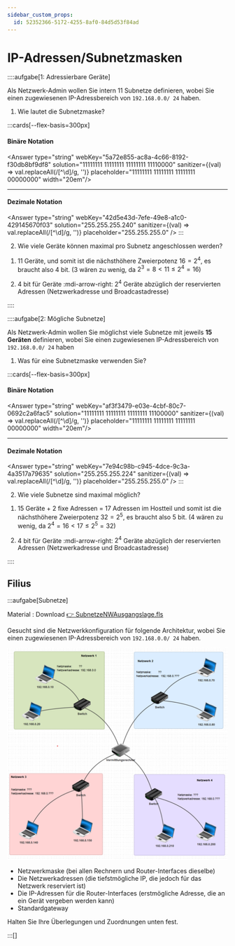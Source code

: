 ```yaml
---
sidebar_custom_props:
  id: 52352366-5172-4255-8af0-84d5d53f84ad
---
```

# IP-Adressen/Subnetzmasken

::::aufgabe[1: Adressierbare Geräte]
<Answer type="state" webKey="6b555899-4208-4bd5-ab2f-6351a4267e99" />

Als Netzwerk-Admin wollen Sie intern 11 Subnetze definieren, wobei Sie einen zugewiesenen IP-Adressbereich von `192.168.0.0/ 24` haben.

1. Wie lautet die Subnetzmaske?

:::cards[--flex-basis=300px]
#### Binäre Notation
<Answer type="string" webKey="5a72e855-ac8a-4c66-8192-f30db8bf9df8" solution="11111111 11111111 11111111 11110000" sanitizer={(val) => val.replaceAll(/[^\d]/g, '')} placeholder="11111111 11111111 11111111 00000000" width="20em"/>
***
#### Dezimale Notation
<Answer type="string" webKey="42d5e43d-7efe-49e8-a1c0-429145670f03" solution="255.255.255.240" sanitizer={(val) => val.replaceAll(/[^\d]/g, '')} placeholder="255.255.255.0" />
:::

2. Wie viele Geräte können maximal pro Subnetz angeschlossen werden?

<Answer type="text" webKey="0116a5d7-5a2b-416b-a36c-520d8ab06962" />

<Solution webKey="fcb4469c-7e4c-45d9-a8ad-37b345a178dc">

1. 11 Geräte, und somit ist die nächsthöhere Zweierpotenz $16=2^4$, es braucht also 4 bit. (3 wären zu wenig, da $2^3=8<11\leq 2^4=16$)

2. 4 bit für Geräte :mdi-arrow-right: $2^4$ Geräte abzüglich der reservierten Adressen (Netzwerkadresse und Broadcastadresse)

</Solution>

::::

::::aufgabe[2: Mögliche Subnetze]
<Answer type="state" webKey="be2aecbf-1c0a-4617-a4df-a75f9b83647e" />

Als Netzwerk-Admin wollen Sie möglichst viele Subnetze mit jeweils **15 Geräten** 
definieren, wobei Sie einen zugewiesenen IP-Adressbereich von `192.168.0.0/ 24` haben

1. Was für eine Subnetzmaske verwenden Sie?

<Answer type="text" webKey="1062ff47-9436-437e-9af3-019041677c34" />

:::cards[--flex-basis=300px]
#### Binäre Notation

<Answer type="string" webKey="af3f3479-e03e-4cbf-80c7-0692c2a6fac5" solution="11111111 11111111 11111111 11100000" sanitizer={(val) => val.replaceAll(/[^\d]/g, '')} placeholder="11111111 11111111 11111111 00000000" width="20em"/>
***

#### Dezimale Notation

<Answer type="string" webKey="7e94c98b-c945-4dce-9c3a-4a3517a79635" solution="255.255.255.224" sanitizer={(val) => val.replaceAll(/[^\d]/g, '')} placeholder="255.255.255.0" />
:::

2. Wie viele Subnetze sind maximal möglich?

<Answer type="text" webKey="ea1a5d70-3cf4-4b89-91d3-0868331629c8" />

<Solution webKey="fcb4469c-7e4c-45d9-a8ad-37b345a178dc">

1. 15 Geräte + 2 fixe Adressen = 17 Adressen im Hostteil und somit ist die nächsthöhere Zweierpotenz $32=2^5$, es braucht also 5 bit. (4 wären zu wenig, da $2^4=16<17\leq 2^5=32$)

2. 4 bit für Geräte :mdi-arrow-right: $2^4$ Geräte abzüglich der reservierten Adressen (Netzwerkadresse und Broadcastadresse)

</Solution>

::::

## Filius

:::aufgabe[Subnetze]
<Answer type="state" webKey="f5d2b03e-ebaa-44de-85af-12165a788dd6" />

Material
: Download [👉 SubnetzeNWAusgangslage.fls](assets/02-SubnetzeNWAusgangslage.fls)

Gesucht sind die Netzwerkkonfiguration für folgende Architektur, wobei Sie einen zugewiesenen IP-Adressbereich von `192.168.0.0/ 24` haben.

![](images/02-subnetze.png)

- Netzwerkmaske (bei allen Rechnern und Router-Interfaces dieselbe)
- Die Netzwerkadressen (die tiefstmögliche IP, die jedoch für das Netzwerk reserviert ist)
- Die IP-Adressen für die Router-Interfaces (erstmögliche Adresse, die an ein Gerät vergeben werden kann)
- Standardgateway

Halten Sie Ihre Überlegungen und Zuordnungen unten fest.

<Answer type="text" webKey="7cc5e5c5-8d5c-49c9-a479-fdd7010e0c4c" />
:::[]



